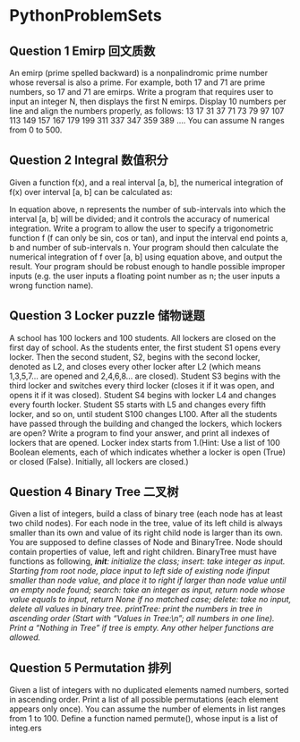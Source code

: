 # PythonProblemSets

## Question 1 Emirp 回文质数
An emirp (prime spelled backward) is a nonpalindromic prime number whose reversal is also a prime. 
For example, both 17 and 71 are prime numbers, so 17 and 71 are emirps. Write a program that requires user to input an integer N, then displays the first N emirps. Display 10 numbers per line and align the numbers properly, as follows:
     13  17  31  37  71  73  79  97  107 113
    149 157 167 179 199 311 337 347  359 389
    ....
You can assume N ranges from 0 to 500.


## Question 2 Integral 数值积分
Given a function f(x), and a real interval [a, b], the numerical integration of f(x) over interval [a, b] can be calculated as:

In equation above, n represents the number of sub-intervals into which the interval [a, b] will be divided; and it controls the accuracy of numerical integration.
Write a program to allow the user to specify a trigonometric function f (f can only be sin, cos or tan), and input the interval end points a, b and number of sub-intervals n. Your program should then calculate the numerical integration of f over [a, b] using equation above, and output the result. Your program should be robust enough to handle possible improper inputs (e.g. the user inputs a floating point number as n; the user inputs a wrong function name).


## Question 3 Locker puzzle 储物谜题
A school has 100 lockers and 100 students. All lockers are closed on the first day of school. As the students enter, the first student S1 opens every locker. Then the second student, S2, begins with the second locker, denoted as L2, and closes every other locker after L2 (which means 1,3,5,7… are opened and 2,4,6,8… are closed). Student S3 begins with the third locker and switches every third locker (closes it if it was open, and opens it if it was closed). Student S4 begins with locker L4 and changes every fourth locker. Student S5 starts with L5 and changes every fifth locker, and so on, until student S100 changes L100. After all the students have passed through the building and changed the lockers, which lockers are open? Write a program to find your answer, and print all indexes of lockers that are opened. Locker index starts from 1.(Hint: Use a list of 100 Boolean elements, each of which indicates whether a locker is open (True) or closed (False). Initially, all lockers are closed.)


## Question 4 Binary Tree 二叉树
Given a list of integers, build a class of binary tree (each node has at least two child nodes). For each node in the tree, value of its left child is always smaller than its own and value of its right child node is larger than its own.
You are supposed to define classes of Node and BinaryTree. 
Node should contain properties of value, left and right children.
BinaryTree must have functions as following,
*__init__: initialize the class;
insert: take integer as input. Starting from root node, place input to left side of existing node ifinput smaller than node value, and place it to right if larger than node value until an empty node found;
search: take an integer as input, return node whose value equals to input, return None if no 
matched case; 
delete: take no input, delete all values in binary tree.
printTree: print the numbers in tree in ascending order (Start with “Values in Tree:\n”; all numbers in one line). Print a “Nothing in Tree” if tree is empty.
Any other helper functions are allowed.*

## Question 5 Permutation 排列
Given a list of integers with no duplicated elements named numbers, sorted in ascending order. Print a list of all possible permutations (each element appears only once). You can assume the number of elements in list ranges from 1 to 100.
Define a function named permute(), whose input is a list of integ.ers

